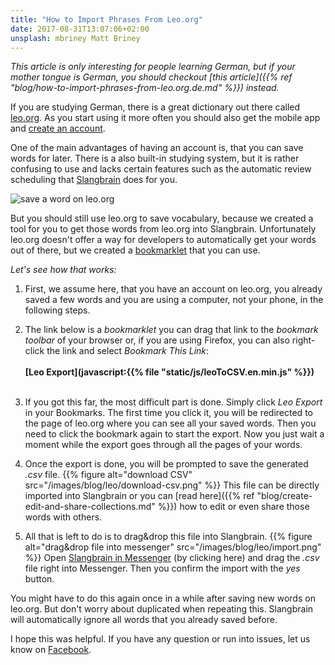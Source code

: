 ```yaml
---
title: "How to Import Phrases From Leo.org"
date: 2017-08-31T13:07:06+02:00
unsplash: mbriney Matt Briney
---
```


*This article is only interesting for people learning German, but if your mother tongue is German, you should checkout [this article]({{% ref "blog/how-to-import-phrases-from-leo.org.de.md" %}}) instead.*


If you are studying German, there is a great dictionary out there called [leo.org](https://leo.org/).
As you start using it more often you should also get the mobile app and [create an account](https://dict.leo.org/myleo/register.php?lang=en).

One of the main advantages of having an account is, that you can save words for later.
There is a also built-in studying system, but it is rather confusing to use and lacks certain features such as the automatic review scheduling that [Slangbrain](/) does for you.

![save a word on leo.org](/images/blog/leo/save-word.png)

But you should still use leo.org to save vocabulary, because we created a tool for you to get those words from leo.org into Slangbrain.
Unfortunately leo.org doesn't offer a way for developers to automatically get your words out of there, but we created a [bookmarklet](https://en.wikipedia.org/wiki/Bookmarklet) that you can use.

*Let's see how that works:*


1. First, we assume here, that you have an account on leo.org, you already saved a few words and you are using a computer, not your phone, in the following steps.


2. The link below is a *bookmarklet* you can drag that link to the *bookmark toolbar* of your browser or, if you are using Firefox, you can also right-click the link and select *Bookmark This Link*:
<br><br>
**[Leo Export](javascript:{{% file "static/js/leoToCSV.en.min.js" %}})**
<br><br>


3. If you got this far, the most difficult part is done.
Simply click *Leo Export* in your Bookmarks.
The first time you click it, you will be redirected to the page of leo.org where you can see all your saved words.
Then you need to click the bookmark again to start the export.
Now you just wait a moment while the export goes through all the pages of your words.


4. Once the export is done, you will be prompted to save the generated *.csv* file.
{{% figure alt="download CSV" src="/images/blog/leo/download-csv.png" %}}
This file can be directly imported into Slangbrain or you can [read here]({{% ref "blog/create-edit-and-share-collections.md" %}}) how to edit or even share those words with others.


5. All that is left to do is to drag&drop this file into Slangbrain.
{{% figure alt="drag&drop file into messenger" src="/images/blog/leo/import.png" %}}
Open [Slangbrain in Messenger](https://www.messenger.com/t/slangbrain) (by clicking here) and drag the *.csv* file right into Messenger.
Then you confirm the import with the *yes* button.

You might have to do this again once in a while after saving new words on leo.org.
But don't worry about duplicated when repeating this.
Slangbrain will automatically ignore all words that you already saved before.


I hope this was helpful.
If you have any question or run into issues, let us know on [Facebook](https://www.facebook.com/slangbrain/).
